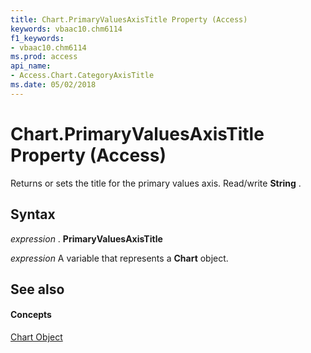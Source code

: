 ```yaml
---
title: Chart.PrimaryValuesAxisTitle Property (Access)
keywords: vbaac10.chm6114
f1_keywords:
- vbaac10.chm6114
ms.prod: access
api_name:
- Access.Chart.CategoryAxisTitle
ms.date: 05/02/2018
---
```



# Chart.PrimaryValuesAxisTitle Property (Access)

Returns or sets the title for the primary values axis. Read/write **String** .


## Syntax

 _expression_ . **PrimaryValuesAxisTitle**

 _expression_ A variable that represents a **Chart** object.


## See also


#### Concepts


[Chart Object](chart-object-access.md)
